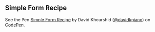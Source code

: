 ## Simple Form Recipe

<p data-height="563" data-theme-id="13607" data-slug-hash="1c8e41d9f739d5d2827e4e2b38fe1a76" data-default-tab="js,result" data-user="davidkpiano" data-embed-version="2" class="codepen">See the Pen <a href="http://codepen.io/davidkpiano/pen/1c8e41d9f739d5d2827e4e2b38fe1a76/">Simple Form Recipe</a> by David Khourshid (<a href="http://codepen.io/davidkpiano">@davidkpiano</a>) on <a href="http://codepen.io">CodePen</a>.</p>
<script async src="//assets.codepen.io/assets/embed/ei.js"></script>
